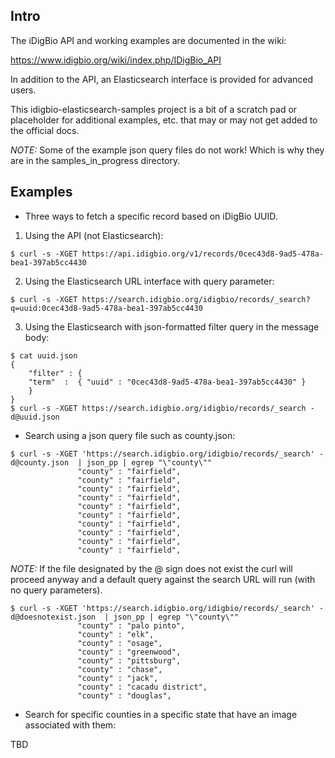 ## Intro

The iDigBio API and working examples are documented in the wiki:

https://www.idigbio.org/wiki/index.php/IDigBio_API

In addition to the API, an Elasticsearch interface is provided for advanced users.

This idigbio-elasticsearch-samples project is a bit of a scratch pad or placeholder for additional examples, etc.
that may or may not get added to the official docs.

*NOTE:* Some of the example json query files do not work!  Which is why they are in the samples_in_progress directory.

## Examples

- Three ways to fetch a specific record based on iDigBio UUID.

1. Using the API (not Elasticsearch):
```
$ curl -s -XGET https://api.idigbio.org/v1/records/0cec43d8-9ad5-478a-bea1-397ab5cc4430
```
2. Using the Elasticsearch URL interface with query parameter:
```
$ curl -s -XGET https://search.idigbio.org/idigbio/records/_search?q=uuid:0cec43d8-9ad5-478a-bea1-397ab5cc4430
```
3. Using the Elasticsearch with json-formatted filter query in the message body:

```
$ cat uuid.json
{
    "filter" : {
    "term"  :  { "uuid" : "0cec43d8-9ad5-478a-bea1-397ab5cc4430" }
    }
}
$ curl -s -XGET https://search.idigbio.org/idigbio/records/_search -d@uuid.json
```

- Search using a json query file such as county.json:

```
$ curl -s -XGET 'https://search.idigbio.org/idigbio/records/_search' -d@county.json  | json_pp | egrep "\"county\""
               "county" : "fairfield",
               "county" : "fairfield",
               "county" : "fairfield",
               "county" : "fairfield",
               "county" : "fairfield",
               "county" : "fairfield",
               "county" : "fairfield",
               "county" : "fairfield",
               "county" : "fairfield",
               "county" : "fairfield",
```

*NOTE:* If the file designated by the @ sign does not exist the curl will proceed anyway and a default query against
the search URL will run (with no query parameters).

```
$ curl -s -XGET 'https://search.idigbio.org/idigbio/records/_search' -d@doesnotexist.json  | json_pp | egrep "\"county\""
               "county" : "palo pinto",
               "county" : "elk",
               "county" : "osage",
               "county" : "greenwood",
               "county" : "pittsburg",
               "county" : "chase",
               "county" : "jack",
               "county" : "cacadu district",
               "county" : "douglas",

```

- Search for specific counties in a specific state that have an image associated with them:

TBD
